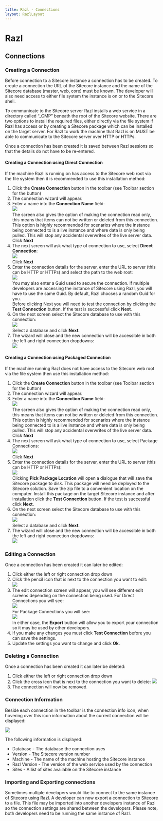 ```yaml
---
title: Razl - Connections
layout: RazlLayout
---
```


# Razl

## Connections

### Creating a Connection

Before connection to a Sitecore instance a connection has to be created. To create a connection the URL of the Sitecore instance and the name of the Sitecore database (master, web, core) must be known. The developer will also need access to either file system the instance is on or to the Sitecore shell.

To communicate to the Sitecore server Razl installs a web service in a directory called “_CMP” beneath the root of the Sitecore website. There are two options to install the required files, either directly via the file system if Razl has access or by creating a Sitecore package which can  be installed on the target server. For Razl to work the machine that Razl is on MUST be able to communicate to the Sitecore server over HTTP or HTTPs.

Once a connection has been created it is saved between Razl sessions so that the details do not have to be re-entered.

#### Creating a Connection using Direct Connection

If the machine Razl is running on has access to the Sitecore web root via the file system then it is recommended to use this installation method:

1. Click the **Create Connection** button in the toolbar (see Toolbar section for the button)
1. The connection wizard will appear.
1. Enter a name into the **Connection Name** field: <br /> ![](/Images/Razl/wizard1.PNG) <br /> The screen also gives the option of making the connection read only, this means that items can not be written or deleted from this connection. This option is highly recommended for scenarios where the instance being connected to is a live instance and where data is only being pulled. This will stop any accidental overwrites of the live server data. <br /> Click **Next**
1. The next screen will ask what type of connection to use, select **Direct Connection**:  <br /> ![](/Images/Razl/wizard2.PNG) <br /> Click **Next**
1. Enter the connection details for the server, enter the URL to server (this can be HTTP or HTTPs) and select the path to the web root: <br /> ![](/Images/Razl/wizard3.PNG) <br /> You may also enter a Guid used to secure the connection. If multiple developers are accessing the instance of Sitecore using Razl, you will have to use the same Guid. By default, Razl chooses a random Guid for you. <br/>Before clicking Next you will need to test the connection by clicking the **Test Connection** button. If the test is successful click **Next**.
1. On the next screen select the Sitecore database to use with this connection:<br /> ![](/Images/Razl/wizard4.PNG) <br /> Select a database and  click **Next**.
1. The wizard will close and the new connection will be accessible in both the left and right connection dropdowns:<br /> ![](/Images/Razl/wizard5.PNG)


#### Creating a Connection using Packaged Connection

If the machine running Razl does not have access to the Sitecore web root via the file system then use this installation method:

1. Click the **Create Connection** button in the toolbar (see Toolbar section for the button)
1. The connection wizard will appear.
1. Enter a name into the **Connection Name** field:<br /> ![](/Images/Razl/wizard1.PNG) <br /> The screen also gives the option of making the connection read only, this means that items can not be written or deleted from this connection. This option is highly recommended for scenarios where the instance being connected to is a live instance and where data is only being pulled. This will stop any accidental overwrites of the live server data. <br /> Click **Next**
1. The next screen will ask what type of connection to use, select Package Connections: <br /> ![](/Images/Razl/wizard6.PNG)<br /> Click **Next**
1. Enter the connection details for the server, enter the URL to server (this can be HTTP or HTTPs): <br /> ![](/Images/Razl/wizard7.PNG)<br /> Clicking **Pick Package Location** will open a dialogue that will save the Sitecore package to disk. This package will need be deployed to the Sitecore solution. Save the zip file to a convenient location on the computer. Install this package on the target Sitecore instance and after installation click  the **Test Connection** button. If the test is successful click **Next**.
1. On the next screen select the Sitecore database to use with this connection: <br /> ![](/Images/Razl/wizard4.PNG) <br /> Select a database and  click **Next**.
1. The wizard will close and the new connection will be accessible in both the left and right connection dropdowns: <br /> ![](/Images/Razl/wizard5.PNG)

### Editing a Connection

Once a connection has been created it can later be edited:

1. Click either the left or right connection drop down
1. Click the pencil icon that is next to the connection you want to edit:<br /> ![](/Images/Razl/editconn1.PNG)
1. The edit connection screen will appear, you will see different edit screens depending on the connection being used. For Direct Connections you will see:<br /> ![](/Images/Razl/editconn2.PNG) <br /> For Package Connections you will see:<br /> ![](/Images/Razl/editconn3.PNG)<br/> In either case, the **Export** button will allow you to export your connection so it may be used by other developers.
1. If you make any changes you must click **Test Connection** before you can save the settings.
1. Update the settings you want to change and click **Ok**.

### Deleting a Connection
Once a connection has been created it can later be deleted:
1. Click either the left or right connection drop down
1. Click the cross icon that is next to the connection you want to delete:  ![](/Images/Razl/deleteconn.PNG)
1. The connection will now be removed.

### Connection Information

Beside each connection in the toolbar is the connection info icon, when hovering over this icon information about the current connection will be displayed:

![](/Images/Razl/conn1.PNG)

The following information is displayed:

* Database - The database the connection uses
* Version - The Sitecore version number
* Machine - The name of the machine hosting the Sitecore instance
* Razl Version - The version of the web service used by the connection
* Sites - A list of sites available on the Sitecore instance

### Importing and Exporting connections

Sometimes multiple developers would like to connect to the same instance of Sitecore using Razl. A developer can now export a connection to Sitecore to a file. This file may be imported into another developers instance of Razl so the connection settings are shared between the developers. Please note, both developers need to be running the same instance of Razl.
